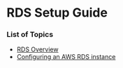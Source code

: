 # RDS Setup Guide


### List of Topics
* [RDS Overview](./rds-overview.md)
* [Configuring an AWS RDS instance](./rds-oracle-setup.md)
